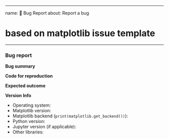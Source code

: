 ______________________________________________________________________

name: 🐛 Bug Report
about: Report a bug

# based on matplotlib issue template

______________________________________________________________________

<!--To help us understand and resolve your issue, please fill out the form to the best of your ability.-->

<!--You can feel free to delete the sections that do not apply.-->

### Bug report

**Bug summary**

<!--A short 1-2 sentences that succinctly describes the bug-->

**Code for reproduction**

<!--A minimum code snippet required to reproduce the bug.
Please make sure to minimize the number of dependencies required, and provide
any necessary plotted data.

```python
# Paste your code here
#
#
```

**Actual outcome**

<!--The output produced by the above code, which may be a screenshot, console output, etc.-->

**Expected outcome**

<!--A description of the expected outcome from the code snippet-->

<!--If this used to work in an earlier version of Matplotlib, please note the version it used to work on-->

**Version Info**

<!--Please specify your platform and versions of the relevant libraries you are using:-->

- Operating system:
- Matplotlib version:
- Matplotlib backend (`print(matplotlib.get_backend())`):
- Python version:
- Jupyter version (if applicable):
- Other libraries:

